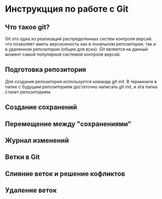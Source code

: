 # Инструкцция по работе с Git

## Что такое git?
Git это одна из реализаций распределенных систем контроля версий. что позволяет иметь версионность как в локальном репозитории. так и в удаленном репозитории (общее для всех). Git является на данный момент самой популярной системой контроля версий.

## Подготовка репозитория 
Для создания репозитория используется команда *git init*. В терминале в папке с будущим репозиторием достаточно написать *git init*, и эта папка станет репозиторием.

## Создание сохранений

## Перемещение между "сохранениями"

## Журнал изменений

## Ветки в Git

## Слияние веток и решение кофликтов

## Удаление веток